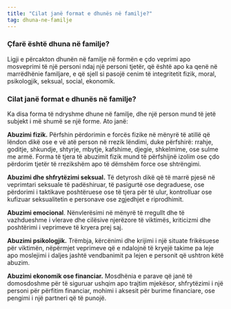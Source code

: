 ```yaml
---
title: "Cilat janë format e dhunës në familje?"
tag: dhuna-ne-familje
---
```


### Çfarë është dhuna në familje?

Ligji e përcakton dhunën në familje në formën e çdo veprimi apo mosveprimi të një personi ndaj një personi tjetër, që është apo ka qenë në marrëdhënie familjare, e që sjell si pasojë cenim të integritetit fizik, moral, psikologjik, seksual, social, ekonomik.

### Cilat janë format e dhunës në familje?

Ka disa forma të ndryshme dhune në familje, dhe një person mund të jetë subjekt i më shumë se një forme. Ato janë:

**Abuzimi fizik.** Përfshin përdorimin e forcës fizike në mënyrë të atillë që lëndon dikë ose e vë atë person në rrezik lëndimi, duke përfshirë: rrahje, goditje, shkundje, shtyrje, mbytje, kafshime, djegie, shkelmime, ose sulme me armë. Forma të tjera të abuzimit fizik mund të përfshijnë izolim ose çdo përdorim tjetër të rrezikshëm apo të dëmshëm force ose shtrëngimi.

**Abuzimi dhe shfrytëzimi seksual.** Të detyrosh dikë që të marrë pjesë në veprimtari seksuale të padëshiruar, të pasigurtë ose degraduese, ose përdorimi i taktikave poshtëruese ose të tjera për të ulur, kontrolluar ose kufizuar seksualitetin e personave ose zgjedhjet e riprodhimit.

**Abuzimi emocional**. Nënvlerësimi në mënyrë të rregullt dhe të vazhdueshme i vlerave dhe cilësive njerëzore të viktimës, kriticizmi dhe poshtërimi i veprimeve të kryera prej saj.

**Abuzimi psikologjik.** Trëmbja, kërcënimi dhe krijimi i një situate frikësuese për viktimën, nëpërmjet veprimeve që e ndalojnë të kryejë takime pa leje apo moslejimi i daljes jashtë vendbanimit pa lejen e personit që ushtron këtë abuzim.

**Abuzimi ekonomik ose financiar.** Mosdhënia e parave që janë të domosdoshme për të siguruar ushqim apo trajtim mjekësor, shfrytëzimi i një personi për përfitim financiar, mohimi i aksesit për burime financiare, ose pengimi i një partneri që të punojë.
